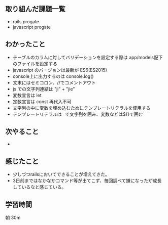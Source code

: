## 取り組んだ課題一覧
- rails progate
- javascript progate
## わかったこと
- テーブルのカラムに対してバリデーションを設定する際は app/models配下のファイルを設定する
- javascript のバージョンは最新が ES6(ES2015)
- console上に出力するのは console.log()
- 文末にはセミコロン、//でコメントアウト
- js での文字列連結は "ji" + "jie"
- 変数宣言は let
- 定数宣言は const 再代入不可
- 文字列の中に変数を埋め込むためにテンプレートリテラルを使用する
- テンプレートリテラルは ` `で文字列を囲み、変数などは${}で囲む

## 次やること
- 
## 感じたこと
- 少しづつrailsにおいてできることが増えてきた。
- 3日前まではなかなかコマンド等が出てこず、毎回調べて嫌になったが成長しているなと感じている。
## 学習時間
朝 30m
